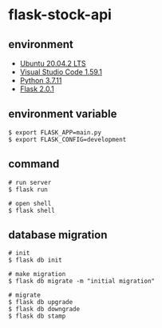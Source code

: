 # flask-stock-api

## environment
- [Ubuntu 20.04.2 LTS](https://ubuntu.com)
- [Visual Studio Code 1.59.1](https://code.visualstudio.com/)
- [Python 3.7.11](https://www.python.org/)
- [Flask 2.0.1](https://flask.palletsprojects.com/en/1.1.x/)

## environment variable

```shell
$ export FLASK_APP=main.py
$ export FLASK_CONFIG=development
```

## command

```shell
# run server
$ flask run

# open shell
$ flask shell
```

## database migration

```shell
# init
$ flask db init

# make migration
$ flask db migrate -m "initial migration"

# migrate
$ flask db upgrade
$ flask db downgrade
$ flask db stamp
```
